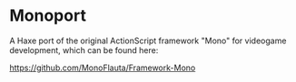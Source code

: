 # Monoport
A Haxe port of the original ActionScript framework "Mono" for videogame development, which can be found here:

https://github.com/MonoFlauta/Framework-Mono
